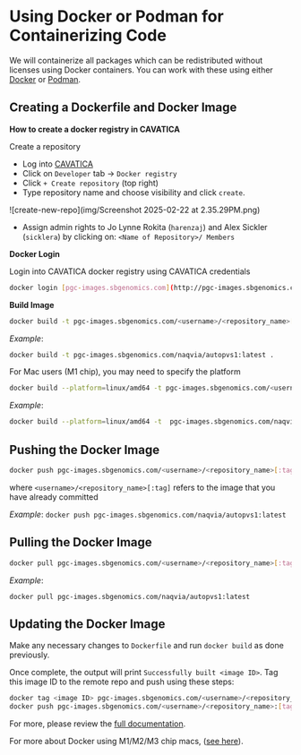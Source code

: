 # Using Docker or Podman for Containerizing Code

We will containerize all packages which can be redistributed without licenses using Docker containers. You can work with these using either [Docker](https://www.docker.com/) or [Podman](https://podman.io/).

## Creating a Dockerfile and Docker Image 

**How to create a docker registry in CAVATICA**

Create a repository

- Log into [CAVATICA](https://cavatica.sbgenomics.com/)
- Click on `Developer` tab -> `Docker registry`
- Click `+ Create repository` (top right)
- Type repository name and choose visibility and click `create`.

![create-new-repo](img/Screenshot 2025-02-22 at 2.35.29PM.png)

- Assign admin rights to Jo Lynne Rokita (`harenzaj`) and Alex Sickler (`sicklera`) by clicking on: `<Name of Repository>/ Members`

**Docker Login**

Login into CAVATICA docker registry using CAVATICA credentials

```bash
docker login [pgc-images.sbgenomics.com](http://pgc-images.sbgenomics.com/) -u <USERNAME> -p <YOUR-AUTH-TOKEN>
```

**Build Image**

```bash
docker build -t pgc-images.sbgenomics.com/<username>/<repository_name>[:tag] .
```

*Example*: 
```bash
docker build -t pgc-images.sbgenomics.com/naqvia/autopvs1:latest .
```

For Mac users (M1 chip), you may need to specify the platform

```bash
docker build --platform=linux/amd64 -t pgc-images.sbgenomics.com/<username>/<repository_name>[:tag] .
```

*Example*: 

```bash
docker build --platform=linux/amd64 -t  pgc-images.sbgenomics.com/naqvia/autopvs1:latest .
```

## Pushing the Docker Image

```bash
docker push pgc-images.sbgenomics.com/<username>/<repository_name>[:tag]
```

where `<username>/<repository_name>[:tag]` refers to the image that you have already committed

*Example*: `docker push pgc-images.sbgenomics.com/naqvia/autopvs1:latest`

## Pulling the Docker Image

```bash
docker pull pgc-images.sbgenomics.com/<username>/<repository_name>[:tag]:<tagname>
```

*Example*: 
```
docker pull pgc-images.sbgenomics.com/naqvia/autopvs1:latest
```

## Updating the Docker Image

Make any necessary changes to `Dockerfile` and run `docker build` as done previously. 

Once complete, the output will print `Successfully built <image ID>`. Tag this image ID to the remote repo and push using these steps: 

```bash
docker tag <image ID> pgc-images.sbgenomics.com/<username>/<repository_name>:[tag]
docker push pgc-images.sbgenomics.com/<username>/<repository_name>:[tag]
```

For more, please review the [full documentation](https://docs.sevenbridges.com/docs/manage-docker-repositories-advance-access).

For more about Docker using M1/M2/M3 chip macs, ([see here](https://tutorials.tinkink.net/en/mac/how-to-use-docker-on-m1-mac.html)).
